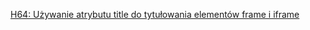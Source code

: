 [H64: Używanie atrybutu title do tytułowania elementów frame i iframe](https://www.w3.org/WAI/WCAG21/Techniques/html/H64.html)
